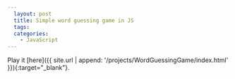 ```yaml
---
  layout: post
  title: Simple word guessing game in JS
  tags:
  categories:
    - JavaScript
---
```


Play it [here]({{ site.url | append: '/projects/WordGuessingGame/index.html' }}){:target="_blank"}.

